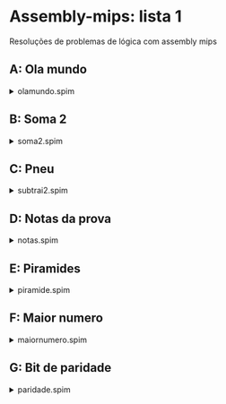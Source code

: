 # Assembly-mips: lista 1
Resoluções de problemas de lógica com assembly mips

## A: Ola mundo
<details>
<summary>olamundo.spim</summary>
Olá!

Você está iniciando no mundo da correção automática de exercícios de computação. Este é um momento bastante delicado e por isso você deve prestar atenção em todos os detalhes de um problema.

A primeira coisa que devemos perceber é que sempre que se fala em linha devemos entender que a linha termina com o caractere de quebra de linha o \n, também é interessante saber que os sistemas de correção automática executam um sistema UNIX, em geral Linux e por isso a quebra de linha é composta unicamente pelo caractere \n, os sistemas (r)Windows utilizam o conceito \r\n.

Para este problema você deve imprimir uma única linha contendo a frase:

Ola Mundo
</details>

## B: Soma 2
<details>
<summary>soma2.spim</summary>
Bem vindo ao segundo exercício!

No exercício anterior trabalhamos apenas com a impressão de uma única linha, agora vamos interagir com a máquina!!!

Todos os exercícios com correção automática possuem um processamento de uma entrada e o seu resultado é impresso em uma ou mais linhas.

Para este exercício você deve ler 2 números da entrada padrão (geralmente o teclado) e imprimir uma única linha contendo a soma destes 2 números.

Entrada:

A entrada é composta por dois números inteiros N_i ( 0 \leq N_i \leq 600000 ).

Saída:

A saída é composta por uma única linha contendo a somas dos dois números inteiros lidos, veja abaixo alguns exemplos de entradas e saídas.
</details>

## C: Pneu
<details>
<summary>subtrai2.spim</summary>
Calibrar os pneus do carro deve ser uma tarefa cotidiana de todos os motoristas. Para isto, os postos de gasolina possuem uma bomba de ar. A maioria das bombas atuais são eletrônicas, permitindo que o motorista indique a pressão desejada num teclado. Ao ser ligada ao pneu, a bomba primeiro lê a pressão atual e calcula a diferença de pressão entre a desejada e a lida. Com esta diferença ela esvazia ou enche o pneu para chegar na pressão correta.

Sua ajuda foi requisitada para desenvolver o programa da próxima bomba da SBC - Sistemas de Bombas Computadorizadas.

Escreva um programa que, dada a pressão desejada digitada pelo motorista e a pressão do pneu lida pela bomba, indica a diferença entre a pressão desejada e a pressão lida.

Entrada:

A primeira linha da entrada contém um inteiro N que indica a pressão desejada pelo motorista ( 1 \leq N \leq 40 ). A segunda linha contém um inteiro M que indica a pressão lida pela bomba ( 1 \leq M \leq 40 ).

Saída:

Seu programa deve imprimir uma única linha, contendo a diferença entre a pressão desejada e a pressão lida.
</details>

## D: Notas da prova
<details>
<summary>notas.spim</summary>
Rosy é uma talentosa professora do Ensino Médio que já ganhou muitos prêmios pela qualidade de sua aula. Seu reconhecimento foi tamanho que foi convidada a dar aulas em uma escola da Inglaterra. Mesmo falando bem inglês, Rosy ficou um pouco apreensiva com a responsabilidade, mas resolveu aceitar a proposta e encará-la como um bom desafio.

Tudo ocorreu bem para Rosy até o dia da prova. Acostumada a dar notas de 0 (zero) a 100 (cem), ela fez o mesmo na primeira prova dos alunos da Inglaterra. No entanto, os alunos acharam estranho, pois na Inglaterra o sistema de notas é diferente: as notas devem ser dadas como conceitos de A a E. O conceito A é o mais alto, enquanto o conceito E é o mais baixo.

Conversando com outros professores, ela recebeu a sugestão de utilizar a seguinte tabela, relacionando as notas numéricas com as notas de conceitos:

|Nota	   | Conceito |
|----------|----------|
|0	       |    E     |
|1 a 35	   |    D     |
|36 a 60   |    C     |
|61 a 85   |    B     |
|86 a 100  |    A     |

O problema é que Rosy já deu as notas no sistema numérico, e terá que converter as notas para o sistema de letras. Porém, Rosy precisa preparar as próximas aulas (para manter a qualidade que a tornou reconhecida), e não tem tempo suficiente para fazer a conversão das notas manualmente.

Entao, você deve escrever um programa que receba uma nota no sistema numérico e determine o conceito correspondente.

Entrada:

A entrada é composta por uma única linha contendo um inteiro N ( 0 \leq N \leq 100 ) que indica uma nota de prova no sistema numérico.

Saída:

A saída é composta de uma única linha, contendo a letra A, B, C, D ou E (em maiúsculas) representando o conceito correspondente a nota dada na entrada.
</details>

## E: Piramides
<details>
<summary>piramide.spim</summary>
Faça um programa que leia um número natural n e desenhe uma pirâmide de asteriscos (veja o exemplo de saída).

Entrada:

A entrada é composta por uma única linha, contendo o número n ( 1 \leq n \leq 1000000 ).

Saída:

A saída é composta pela pirâmide de asteriscos.

</details>

## F: Maior numero
<details>
<summary>maiornumero.spim</summary>
O objetivo neste exercício é simples: você deve ler n números e determinar o maior entre eles.

Entrada:

A entrada é composta por diversas linhas. A primeira linha contém um inteiro n (1 \leq n \leq 10^5). As n linhas seguintes contém cada uma um inteiro.

Saída:

A saída é composta por uma única linha contendo o maior dos n números lidos.
</details>

## G: Bit de paridade
<details>
<summary>paridade.spim</summary>
Um bit de paridade, ou um bit de conferência, é um bit adicionado a uma string de um código binário de forma que a string composta possua um número total de bits 1 par (paridade par) ou ímpar (paridade ímpar). Bits de paridade são uma das formas mais simples de códigos de detecção de erro e foram utilizados nos primórdios da Internet na proteção dos dados transmitidos pelos modems, dados que trafegavam em links de comunicação seriais, geralmente providos pelo par trançado das linhas telefônicas.

Há duas variantes para o cálculo de bits de paridade: a paridade par e a paridade ímpar. No caso da paridade par, para um conjunto de bits, as ocorrências dos bits cujo valor é 1 são contadas. Se a contagem total resultar em um número ímpar, o bit de paridade é ajustado para 1, fazendo com que a quantidade de ocorrências de 1 no conjunto (incluindo o bit de paridade) seja um número par. Se a contagem de 1s em determinado conjunto de bits já for par, o bit de paridade é ajustado para 0.

O bit de paridade pode ser colocado na posição mais significativa da palavra resultante.

Sua tarefa é implementar um procedimento que receba em $a0 um número menor que 128 e processe o número lido calculando o valor de bit necessário à ser adicionado para que a quantidade de bits 1 seja um número par. O seu procedimento deve retornar o bit de paridade em $v0 e o número resultante em $v1. Veja exemplos abaixo.

ATENÇÃO: você deve enviar apenas o código referente ao procedimento bitparidade, sem enviar as declarações de .text e .data.

- no arquivo paridade-completo.spim há o codigo com .data e .text para ser executado, e no aquivo paridade.spim há somente o procedimento
</details>